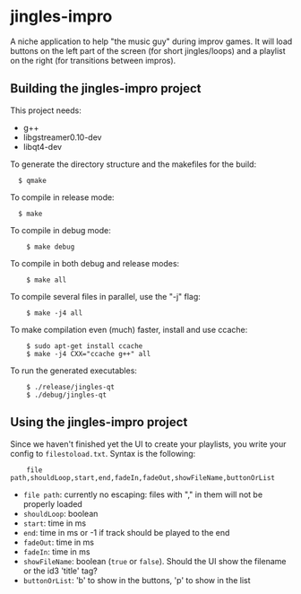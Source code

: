 jingles-impro
=============

A niche application to help "the music guy" during improv games. It will load buttons on the left part of the screen (for short jingles/loops) and a playlist on the right (for transitions between impros).


Building the jingles-impro project
-------------------------------

This project needs:
- g++
- libgstreamer0.10-dev
- libqt4-dev



To generate the directory structure and the makefiles for the build:

      $ qmake

To compile in release mode:

      $ make

To compile in debug mode:

	    $ make debug

To compile in both debug and release modes:

	    $ make all

To compile several files in parallel, use the "-j" flag:

	    $ make -j4 all

To make compilation even (much) faster, install and use ccache:

	    $ sudo apt-get install ccache
	    $ make -j4 CXX="ccache g++" all

To run the generated executables:

	    $ ./release/jingles-qt
	    $ ./debug/jingles-qt


Using the jingles-impro project
-------------------------------

Since we haven't finished yet the UI to create your playlists, you write your config to `filestoload.txt`. 
Syntax is the following:

        file path,shouldLoop,start,end,fadeIn,fadeOut,showFileName,buttonOrList

* `file path`: currently no escaping: files with "," in them will not be properly loaded
* `shouldLoop`: boolean
* `start`: time in ms
* `end`: time in ms or -1 if track should be played to the end
* `fadeOut`: time in ms
* `fadeIn`: time in ms
* `showFileName`: boolean (`true` or `false`). Should the UI show the filename or the id3 'title' tag?
* `buttonOrList`: 'b' to show in the buttons, 'p' to show in the list 

